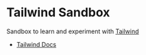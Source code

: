 # Tailwind Sandbox

Sandbox to learn and experiment with [Tailwind](https://tailwindcss.com)

- [Tailwind Docs](https://tailwindcss.com/docs/installation)
